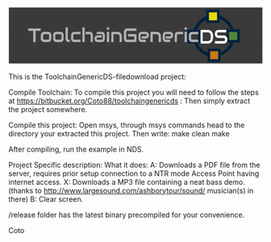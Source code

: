 ![ToolchainGenericDS](img/TGDS-Logo.png)

This is the ToolchainGenericDS-filedownload project:

Compile Toolchain: To compile this project you will need to follow the steps at https://bitbucket.org/Coto88/toolchaingenericds : Then simply extract the project somewhere.

Compile this project: Open msys, through msys commands head to the directory your extracted this project. Then write: make clean make

After compiling, run the example in NDS.

Project Specific description: 
What it does: 
A: Downloads a PDF file from the server, requires prior setup connection to a NTR mode Access Point having internet access.
X: Downloads a MP3 file containing a neat bass demo. (thanks to http://www.largesound.com/ashborytour/sound/ musician(s) in there)
B: Clear screen.

/release folder has the latest binary precompiled for your convenience.

Coto
